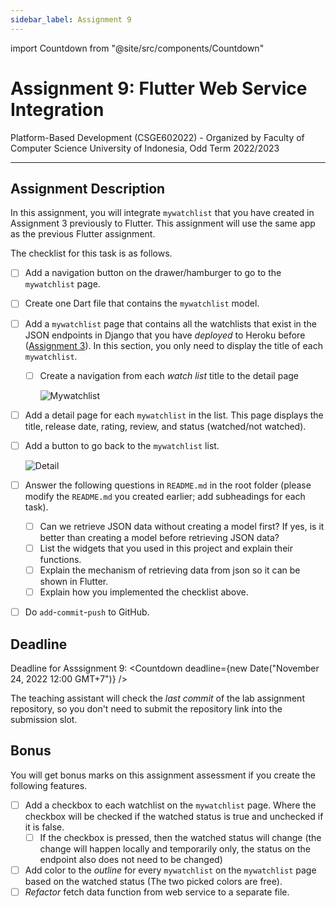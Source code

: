```yaml
---
sidebar_label: Assignment 9
---
```


import Countdown from "@site/src/components/Countdown"

# Assignment 9: Flutter Web Service Integration

Platform-Based Development (CSGE602022) - Organized by Faculty of Computer Science University of Indonesia, Odd Term 2022/2023

---

## Assignment Description

In this assignment, you will integrate `mywatchlist` that you have created in Assignment 3 previously to Flutter. This assignment will use the same app as the previous Flutter assignment.

The checklist for this task is as follows.

- [ ] Add a navigation button on the drawer/hamburger to go to the `mywatchlist` page.

- [ ] Create one Dart file that contains the `mywatchlist` model.

- [ ] Add a `mywatchlist`  page that contains all the watchlists that exist in the JSON endpoints in Django that you have *deployed* to Heroku before ([Assignment 3](https://pbp-fasilkom-ui.github.io/ganjil-2023/en/assignments/tugas/tugas-3)). In this section, you only need to display the title of each `mywatchlist`.

  - [ ] Create a navigation from each *watch list* title to the detail page

    ![Mywatchlist](https://i.ibb.co/dbnTnQz/mywatchlist.png)

- [ ] Add a detail page for each `mywatchlist` in the list. This page displays the title, release date, rating, review, and status (watched/not watched).

- [ ] Add a button to go back to the `mywatchlist` list.

    ![Detail](https://i.ibb.co/rdCFcYy/detail.png)

- [ ] Answer the following questions in `README.md` in the root folder (please modify the `README.md` you created earlier; add subheadings for each task).

  - [ ] Can we retrieve JSON data without creating a model first? If yes, is it better than creating a model before retrieving JSON data?
  - [ ] List the widgets that you used in this project and explain their functions.
  - [ ] Explain the mechanism of retrieving data from json so it can be shown in Flutter.
  - [ ] Explain how you implemented the checklist above.
- [ ] Do `add`-`commit`-`push` to GitHub.

## Deadline

Deadline for Asssignment 9: <Countdown deadline={new Date("November 24, 2022 12:00 GMT+7")} />

The teaching assistant will check the *last commit* of the lab assignment repository, so you don't need to submit the repository link into the submission slot.

## Bonus

You will get bonus marks on this assignment assessment if you create the following features.

- [ ] Add a checkbox to each watchlist on the `mywatchlist` page. Where the checkbox will be checked if the watched status is true and unchecked if it is false.
  - [ ] If the checkbox is pressed, then the watched status will change (the change will happen locally and temporarily only, the status on the endpoint also does not need to be changed)
- [ ] Add color to the *outline* for every `mywatchlist` on the `mywatchlist` page based on the watched status (The two picked colors are free).
- [ ] *Refactor* fetch data function from web service to a separate file.
